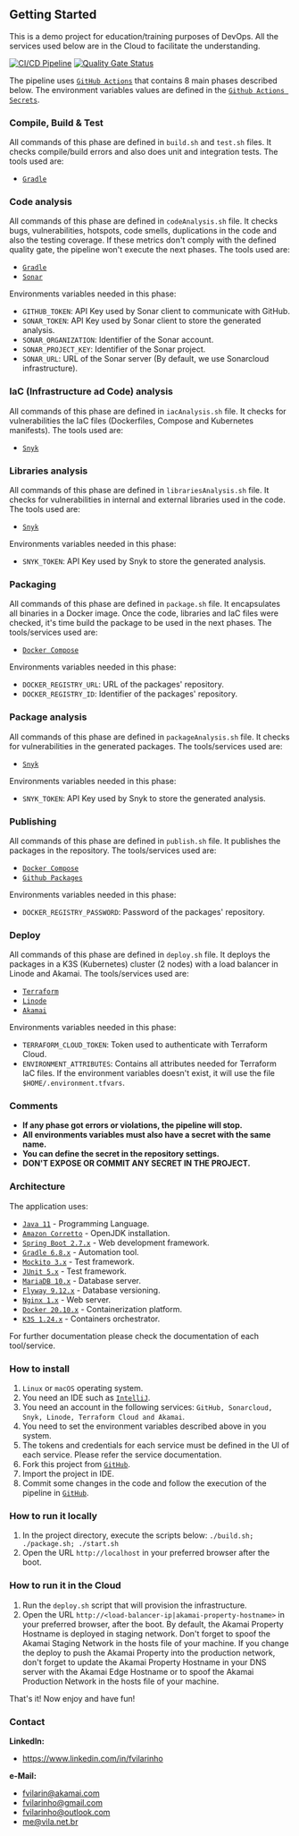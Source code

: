 Getting Started
---------------
This is a demo project for education/training purposes of DevOps. All the services used below are in the Cloud to
facilitate the understanding.

[![CI/CD Pipeline](https://github.com/fvilarinho/akamai-linode-demo/actions/workflows/pipeline.yml/badge.svg)](https://github.com/fvilarinho/akamai-linode-demo/actions/workflows/pipeline.yml)
[![Quality Gate Status](https://sonarcloud.io/api/project_badges/measure?project=fvilarinho_akamai-linode-demo&metric=alert_status)](https://sonarcloud.io/summary/new_code?id=fvilarinho_akamai-linode-demo)

The pipeline uses [`GitHub Actions`](https://github.com/features/actions)  that contains 8 main phases described below. 
The environment variables values are defined in the [`Github Actions Secrets`](https://docs.github.com/en/actions/security-guides/encrypted-secrets).

### Compile, Build & Test
All commands of this phase are defined in `build.sh` and `test.sh` files. 
It checks compile/build errors and also does unit and integration tests.
The tools used are:
- [`Gradle`](https://www.gradle.org)

### Code analysis
All commands of this phase are defined in `codeAnalysis.sh` file. 
It checks bugs, vulnerabilities, hotspots, code smells, duplications in the code and also the testing coverage.
If these metrics don't comply with the defined quality gate, the pipeline won't execute the next phases.
The tools used are:
- [`Gradle`](https://www.gradle.org)
- [`Sonar`](https://sonardcloud.io)

Environments variables needed in this phase:
- `GITHUB_TOKEN`: API Key used by Sonar client to communicate with GitHub.
- `SONAR_TOKEN`: API Key used by Sonar client to store the generated analysis.
- `SONAR_ORGANIZATION`: Identifier of the Sonar account.
- `SONAR_PROJECT_KEY`: Identifier of the Sonar project.
- `SONAR_URL`: URL of the Sonar server (By default, we use Sonarcloud infrastructure).

### IaC (Infrastructure ad Code) analysis
All commands of this phase are defined in `iacAnalysis.sh` file.
It checks for vulnerabilities the IaC files (Dockerfiles, Compose and Kubernetes manifests).
The tools used are:
- [`Snyk`](https://snyk.io)

### Libraries analysis
All commands of this phase are defined in `librariesAnalysis.sh` file. 
It checks for vulnerabilities in internal and external libraries used in the code.
The tools used are:
- [`Snyk`](https://snyk.io)

Environments variables needed in this phase:
- `SNYK_TOKEN`: API Key used by Snyk to store the generated analysis.

### Packaging
All commands of this phase are defined in `package.sh` file.
It encapsulates all binaries in a Docker image.
Once the code, libraries and IaC files were checked, it's time build the package to be used in the next phases.
The tools/services used are:
- [`Docker Compose`](https://docs.docker.com/compose)

Environments variables needed in this phase:
- `DOCKER_REGISTRY_URL`: URL of the packages' repository.
- `DOCKER_REGISTRY_ID`: Identifier of the packages' repository.

### Package analysis
All commands of this phase are defined in `packageAnalysis.sh` file.
It checks for vulnerabilities in the generated packages.
The tools/services used are:
- [`Snyk`](https://snyk.io)

Environments variables needed in this phase:
- `SNYK_TOKEN`: API Key used by Snyk to store the generated analysis.

### Publishing
All commands of this phase are defined in `publish.sh` file.
It publishes the packages in the repository.
The tools/services used are:
- [`Docker Compose`](https://docs.docker.com/compose)
- [`Github Packages`](https://github.com)

Environments variables needed in this phase:
- `DOCKER_REGISTRY_PASSWORD`: Password of the packages' repository.

### Deploy
All commands of this phase are defined in `deploy.sh` file.
It deploys the packages in a K3S (Kubernetes) cluster (2 nodes) with a load balancer in Linode and Akamai.
The tools/services used are:
- [`Terraform`](https://terraform.io) 
- [`Linode`](https://www.linode.com)
- [`Akamai`](https://www.akamai.com)

Environments variables needed in this phase:
- `TERRAFORM_CLOUD_TOKEN`: Token used to authenticate with Terraform Cloud.
- `ENVIRONMENT_ATTRIBUTES`: Contains all attributes needed for Terraform IaC files. If the environment variables doesn't
exist, it will use the file `$HOME/.environment.tfvars`.

### Comments
- **If any phase got errors or violations, the pipeline will stop.**
- **All environments variables must also have a secret with the same name.** 
- **You can define the secret in the repository settings.**
- **DON'T EXPOSE OR COMMIT ANY SECRET IN THE PROJECT.**

### Architecture
The application uses:
- [`Java 11`](https://www.oracle.com/br/java/technologies/javase-jdk11-downloads.html) - Programming Language.
- [`Amazon Corretto`](https://aws.amazon.com/pt/corretto/?filtered-posts.sort-by=item.additionalFields.createdDate&filtered-posts.sort-order=desc) - OpenJDK installation.
- [`Spring Boot 2.7.x`](https://spring.io) - Web development framework.
- [`Gradle 6.8.x`](https://www.gradle.org) - Automation tool.
- [`Mockito 3.x`](https://site.mockito.org/) - Test framework.
- [`JUnit 5.x`](https://junit.org/junit5) - Test framework.
- [`MariaDB 10.x`](https://mariadb.com/) - Database server.
- [`Flyway 9.12.x`](https://flywaydb.org/) - Database versioning.
- [`Nginx 1.x`](https://www.nginx.com/****) - Web server.
- [`Docker 20.10.x`](https://www.docker.com) - Containerization platform.
- [`K3S 1.24.x`](https://k3s.io) - Containers orchestrator.

For further documentation please check the documentation of each tool/service.

### How to install
1. `Linux` or `macOS` operating system.
2. You need an IDE such as [`IntelliJ`](https://www.jetbrains.com/pt-br/idea).
3. You need an account in the following services:
`GitHub, Sonarcloud, Snyk, Linode, Terraform Cloud and Akamai`.
4. You need to set the environment variables described above in you system.
5. The tokens and credentials for each service must be defined in the UI of each service. Please refer the service 
documentation.
6. Fork this project from [`GitHub`](https://www.github.com).
7. Import the project in IDE.
8. Commit some changes in the code and follow the execution of the pipeline in [`GitHub`](https://www.github.com).

### How to run it locally
1. In the project directory, execute the scripts below:
`./build.sh; ./package.sh; ./start.sh`
2. Open the URL `http://localhost` in your preferred browser after the boot.

### How to run it in the Cloud
1. Run the `deploy.sh` script that will provision the infrastructure.
2. Open the URL `http://<load-balancer-ip|akamai-property-hostname>` in your preferred browser, after the boot. By
default, the Akamai Property Hostname is deployed in staging network. Don't forget to spoof the Akamai Staging Network
in the hosts file of your machine. If you change the deploy to push the Akamai Property into the production network, 
don't forget to update the Akamai Property Hostname in your DNS server with the Akamai Edge Hostname or to spoof the 
Akamai Production Network in the hosts file of your machine.

That's it! Now enjoy and have fun!

### Contact
**LinkedIn:**
- https://www.linkedin.com/in/fvilarinho

**e-Mail:**
- fvilarin@akamai.com
- fvilarinho@gmail.com
- fvilarinho@outlook.com
- me@vila.net.br